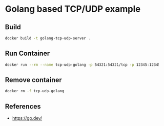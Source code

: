 # Golang based TCP/UDP example

## Build

```bash
docker build -t golang-tcp-udp-server .
```

## Run Container

```bash
docker run --rm --name tcp-udp-golang -p 54321:54321/tcp -p 12345:12345/udp golang-tcp-udp-server
```

## Remove container

```bash
docker rm -f tcp-udp-golang
```

## References

- https://go.dev/
